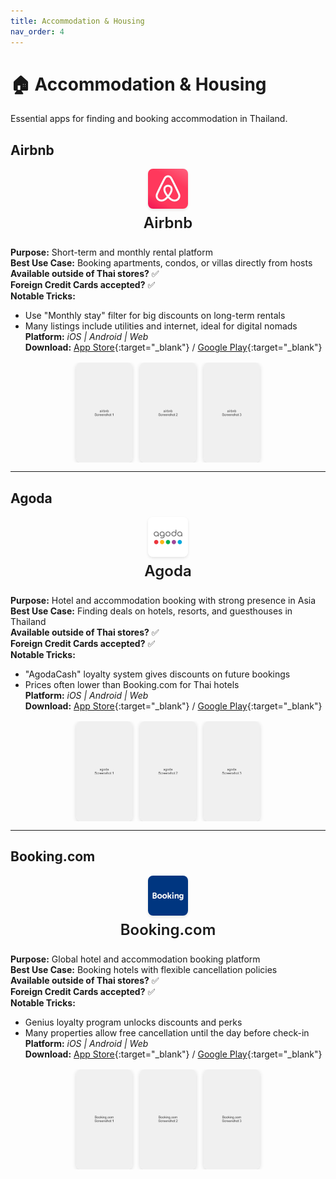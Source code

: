 ```yaml
---
title: Accommodation & Housing
nav_order: 4
---
```


<style>
/* Custom styling for Thailand Essential Apps */

/* Style the app icons - centered above app names */
.app-header {
  text-align: center;
  margin-bottom: 1.5rem;
}

.app-icon {
  display: block;
  margin: 0 auto 0.5rem auto;
  border-radius: 8px;
  box-shadow: 0 2px 4px rgba(0,0,0,0.1);
}

.app-title {
  margin: 0;
  font-size: 1.5rem;
  font-weight: 600;
}

/* Style the app screenshots */
.app-screenshots {
  display: flex;
  justify-content: center;
  gap: 0.75rem;
  margin-top: 1rem;
  flex-wrap: nowrap;
  overflow-x: auto;
}

.app-screenshot {
  width: 90px;
  height: 160px;
  object-fit: cover;
  border-radius: 8px;
  box-shadow: 0 2px 6px rgba(0,0,0,0.15);
  transition: transform 0.2s ease;
  flex-shrink: 0;
}

.app-screenshot:hover {
  transform: scale(1.05);
}
</style>

# 🏠 Accommodation & Housing

Essential apps for finding and booking accommodation in Thailand.

## Airbnb

<div class="app-header">
<img src="icons/airbnb.jpg" alt="Airbnb icon" width="64" height="64" class="app-icon"/>
<h3 class="app-title">Airbnb</h3>
</div>

**Purpose:** Short-term and monthly rental platform  
**Best Use Case:** Booking apartments, condos, or villas directly from hosts  
**Available outside of Thai stores?** ✅  
**Foreign Credit Cards accepted?** ✅  
**Notable Tricks:**  
- Use "Monthly stay" filter for big discounts on long-term rentals  
- Many listings include utilities and internet, ideal for digital nomads  
**Platform:** *iOS | Android | Web*  
**Download:** [App Store](https://apps.apple.com/th/app/airbnb/id401626263){:target="_blank"} / [Google Play](https://play.google.com/store/apps/details?id=com.airbnb.android){:target="_blank"}

<div class="app-screenshots">
<img src="screenshots/airbnb-1.jpg" alt="Airbnb Screenshot 1" class="app-screenshot"/>
<img src="screenshots/airbnb-2.jpg" alt="Airbnb Screenshot 2" class="app-screenshot"/>
<img src="screenshots/airbnb-3.jpg" alt="Airbnb Screenshot 3" class="app-screenshot"/>
</div>

---

## Agoda

<div class="app-header">
<img src="icons/agoda.jpg" alt="Agoda icon" width="64" height="64" class="app-icon"/>
<h3 class="app-title">Agoda</h3>
</div>

**Purpose:** Hotel and accommodation booking with strong presence in Asia  
**Best Use Case:** Finding deals on hotels, resorts, and guesthouses in Thailand  
**Available outside of Thai stores?** ✅  
**Foreign Credit Cards accepted?** ✅  
**Notable Tricks:**  
- "AgodaCash" loyalty system gives discounts on future bookings  
- Prices often lower than Booking.com for Thai hotels  
**Platform:** *iOS | Android | Web*  
**Download:** [App Store](https://apps.apple.com/th/app/agoda/id440676901){:target="_blank"} / [Google Play](https://play.google.com/store/apps/details?id=com.agoda.mobile.consumer){:target="_blank"}

<div class="app-screenshots">
<img src="screenshots/agoda-1.jpg" alt="Agoda Screenshot 1" class="app-screenshot"/>
<img src="screenshots/agoda-2.jpg" alt="Agoda Screenshot 2" class="app-screenshot"/>
<img src="screenshots/agoda-3.jpg" alt="Agoda Screenshot 3" class="app-screenshot"/>
</div>

---

## Booking.com

<div class="app-header">
<img src="icons/booking-com.jpg" alt="Booking.com icon" width="64" height="64" class="app-icon"/>
<h3 class="app-title">Booking.com</h3>
</div>

**Purpose:** Global hotel and accommodation booking platform  
**Best Use Case:** Booking hotels with flexible cancellation policies  
**Available outside of Thai stores?** ✅  
**Foreign Credit Cards accepted?** ✅  
**Notable Tricks:**  
- Genius loyalty program unlocks discounts and perks  
- Many properties allow free cancellation until the day before check-in  
**Platform:** *iOS | Android | Web*  
**Download:** [App Store](https://apps.apple.com/th/app/booking-com-hotels-travel/id367003839){:target="_blank"} / [Google Play](https://play.google.com/store/apps/details?id=com.booking){:target="_blank"}

<div class="app-screenshots">
<img src="screenshots/booking-com-1.jpg" alt="Booking.com Screenshot 1" class="app-screenshot"/>
<img src="screenshots/booking-com-2.jpg" alt="Booking.com Screenshot 2" class="app-screenshot"/>
<img src="screenshots/booking-com-3.jpg" alt="Booking.com Screenshot 3" class="app-screenshot"/>
</div>

